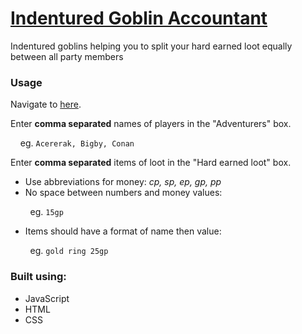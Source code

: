 # [Indentured Goblin Accountant](https://g-j-chen.github.io/IndenturedGoblinAccountant/)
Indentured goblins helping you to split your hard earned loot equally between all party members


### Usage
Navigate to [here](https://g-j-chen.github.io/IndenturedGoblinAccountant/).

Enter **comma separated** names of players in the "Adventurers" box.

&nbsp;&nbsp;&nbsp;&nbsp;eg. `Acererak, Bigby, Conan`


Enter **comma separated** items of loot in the "Hard earned loot" box.

 * Use abbreviations for money: *cp, sp, ep, gp, pp*
 * No space between numbers and money values: 
 
 &nbsp;&nbsp;&nbsp;&nbsp;&nbsp;&nbsp;&nbsp;&nbsp;eg. `15gp`
 * Items should have a format of name then value:

 &nbsp;&nbsp;&nbsp;&nbsp;&nbsp;&nbsp;&nbsp;&nbsp;eg. `gold ring 25gp`

### Built using:
  * JavaScript
  * HTML
  * CSS
